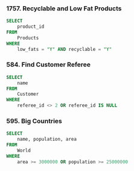 ### 1757. Recyclable and Low Fat Products

```sql
SELECT 
    product_id 
FROM 
    Products 
WHERE
    low_fats = "Y" AND recyclable = "Y"
```

### 584. Find Customer Referee

```sql
SELECT
    name
FROM
    Customer
WHERE
    referee_id <> 2 OR referee_id IS NULL
```

### 595. Big Countries

```sql
SELECT
    name, population, area
FROM
    World
WHERE
    area >= 3000000 OR population >= 25000000
```

